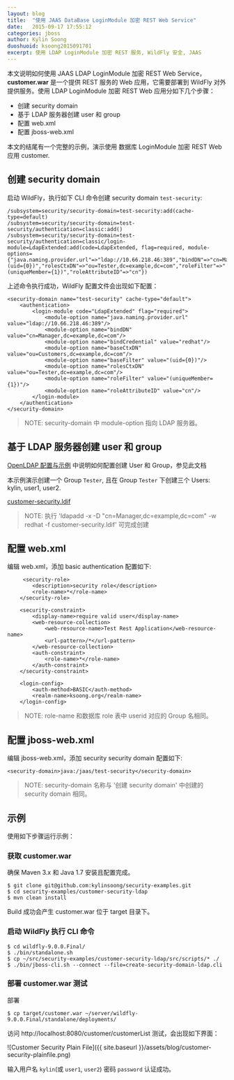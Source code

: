 ```yaml
---
layout: blog
title:  "使用 JAAS DataBase LoginModule 加密 REST Web Service"
date:   2015-09-17 17:55:12
categories: jboss
author: Kylin Soong
duoshuoid: ksoong2015091701
excerpt: 使用 LDAP LoginModule 加密 REST 服务, WildFly 安全, JAAS
---
```


本文说明如何使用 JAAS LDAP LoginModule 加密 REST Web Service，**customer.war** 是一个提供 REST 服务的 Web 应用，它需要部署到 WildFly 对外提供服务。使用 LDAP LoginModule 加密 REST Web 应用分如下几个步骤：

* 创建 security domain
* 基于 LDAP 服务器创建 user 和 group
* 配置 web.xml
* 配置 jboss-web.xml

本文的结尾有一个完整的示例，演示使用 数据库 LoginModule 加密 REST Web 应用 customer.

## 创建 security domain

启动 WildFly，执行如下 CLI 命令创建 security domain `test-security`:

~~~
/subsystem=security/security-domain=test-security:add(cache-type=default)
/subsystem=security/security-domain=test-security/authentication=classic:add()
/subsystem=security/security-domain=test-security/authentication=classic/login-module=LdapExtended:add(code=LdapExtended, flag=required, module-options={"java.naming.provider.url"=>"ldap://10.66.218.46:389","bindDN"=>"cn=Manager,dc=example,dc=com","bindCredential"=>"redhat","baseCtxDN"=>"ou=Customers,dc=example,dc=com","baseFilter"=>"(uid={0})","rolesCtxDN"=>"ou=Tester,dc=example,dc=com","roleFilter"=>"(uniqueMember={1})","roleAttributeID"=>"cn"})
~~~

上述命令执行成功，WildFly 配置文件会出现如下配置：

~~~
<security-domain name="test-security" cache-type="default">
    <authentication>
        <login-module code="LdapExtended" flag="required">
            <module-option name="java.naming.provider.url" value="ldap://10.66.218.46:389"/>
            <module-option name="bindDN" value="cn=Manager,dc=example,dc=com"/>
            <module-option name="bindCredential" value="redhat"/>
            <module-option name="baseCtxDN" value="ou=Customers,dc=example,dc=com"/>
            <module-option name="baseFilter" value="(uid={0})"/>
            <module-option name="rolesCtxDN" value="ou=Tester,dc=example,dc=com"/>
            <module-option name="roleFilter" value="(uniqueMember={1})"/>
            <module-option name="roleAttributeID" value="cn"/>
        </login-module>
    </authentication>
</security-domain>
~~~

> NOTE: security-domain 中 module-option 指向 LDAP 服务器。

## 基于 LDAP 服务器创建 user 和 group

[OpenLDAP 配置与示例](http://ksoong.org/openldap-admin/) 中说明如何配置创建 User 和 Group，参见此文档

本示例演示创建一个 Group `Tester`, 且在 Group `Tester` 下创建三个 Users: kylin, user1, user2.

[customer-security.ldif](https://raw.githubusercontent.com/kylinsoong/data/master/openldap/customer-security.ldif)

> NOTE: 执行 'ldapadd -x -D "cn=Manager,dc=example,dc=com" -w redhat -f customer-security.ldif' 可完成创建
## 配置 web.xml

编辑 web.xml，添加 basic authentication 配置如下:

~~~
     <security-role>
        <description>security role</description>
        <role-name>*</role-name>
    </security-role>

    <security-constraint>
        <display-name>require valid user</display-name>
        <web-resource-collection>
            <web-resource-name>Test Rest Application</web-resource-name>
            <url-pattern>/*</url-pattern>
        </web-resource-collection>
        <auth-constraint>
            <role-name>*</role-name>
        </auth-constraint>
    </security-constraint>

    <login-config>
        <auth-method>BASIC</auth-method>
        <realm-name>ksoong.org</realm-name>
    </login-config>
~~~

> NOTE: role-name 和数据库 role 表中 userid 对应的 Group 名相同。

## 配置 jboss-web.xml

编辑 jboss-web.xml，添加 security security domain 配置如下:

~~~
<security-domain>java:/jaas/test-security</security-domain>
~~~

> NOTE: security-domain 名称与 '创建 security domain' 中创建的 security domain 相同。

## 示例

使用如下步骤运行示例：

### 获取 customer.war

确保 Maven 3.x 和 Java 1.7 安装且配置完成。

~~~
$ git clone git@github.com:kylinsoong/security-examples.git
$ cd security-examples/customer-security-ldap
$ mvn clean install
~~~

Build 成功会产生 customer.war 位于 target 目录下。

### 启动 WildFly 执行 CLI 命令

~~~
$ cd wildfly-9.0.0.Final/
$ ./bin/standalone.sh
$ cp ~/src/security-examples/customer-security-ldap/src/scripts/* ./
$ ./bin/jboss-cli.sh --connect --file=create-security-domain-ldap.cli
~~~

### 部署 customer.war 测试

部署

~~~
$ cp target/customer.war ~/server/wildfly-9.0.0.Final/standalone/deployments/
~~~

访问 http://localhost:8080/customer/customerList 测试，会出现如下界面：

![Customer Security Plain File]({{ site.baseurl }}/assets/blog/customer-security-plainfile.png)

输入用户名 `kylin`(或 `user1`, `user2`) 密码 `password` 认证成功。
